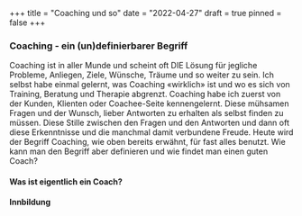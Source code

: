 +++
title = "Coaching und so"
date = "2022-04-27"
draft = true
pinned = false
+++
### Coaching - ein (un)definierbarer Begriff

Coaching ist in aller Munde und scheint oft DIE Lösung für jegliche Probleme, Anliegen, Ziele, Wünsche, Träume und so weiter zu sein. Ich selbst habe einmal gelernt, was Coaching «wirklich» ist und wo es sich von Training, Beratung und Therapie abgrenzt. Coaching habe ich zuerst von der Kunden, Klienten oder Coachee-Seite kennengelernt. Diese mühsamen Fragen und der Wunsch, lieber Antworten zu erhalten als selbst finden zu müssen. Diese Stille zwischen den Fragen und den Antworten und dann oft diese Erkenntnisse und die manchmal damit verbundene Freude. Heute wird der Begriff Coaching, wie oben bereits erwähnt, für fast alles benutzt. Wie kann man den Begriff aber definieren und wie findet man einen guten Coach? 

#### Was ist eigentlich ein Coach? 



#### Innbildung